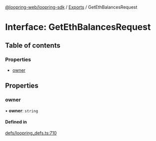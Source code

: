 [@loopring-web/loopring-sdk](../README.md) / [Exports](../modules.md) / GetEthBalancesRequest

# Interface: GetEthBalancesRequest

## Table of contents

### Properties

- [owner](GetEthBalancesRequest.md#owner)

## Properties

### owner

• **owner**: `string`

#### Defined in

[defs/loopring_defs.ts:710](https://github.com/Loopring/loopring_sdk/blob/24fdf4c/src/defs/loopring_defs.ts#L710)
